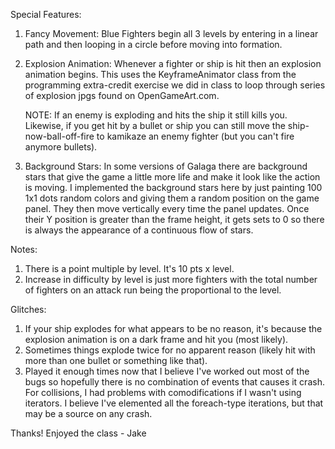 Special Features:

1) Fancy Movement: Blue Fighters begin all 3 levels by entering in a linear path and then looping in a circle before moving into formation.

2) Explosion Animation: Whenever a fighter or ship is hit then an explosion animation begins. This uses the KeyframeAnimator class from the
    programming extra-credit exercise we did in class to loop through series of explosion jpgs found on OpenGameArt.com.

    NOTE: If an enemy is exploding and hits the ship it still kills you. Likewise, if you get hit by a bullet or ship you can still move
          the ship-now-ball-off-fire to kamikaze an enemy fighter (but you can't fire anymore bullets).

3) Background Stars: In some versions of Galaga there are background stars that give the game a little more life and make it look like the action
    is moving. I implemented the background stars here by just painting 100 1x1 dots random colors and giving them a random position on the
    game panel. They then move vertically every time the panel updates. Once their Y position is greater than the frame height, it gets sets to 0
    so there is always the appearance of a continuous flow of stars.

Notes:
1. There is a point multiple by level. It's 10 pts x level.
2. Increase in difficulty by level is just more fighters with the total number of fighters on an attack run being the proportional to the level.

Glitches:
1. If your ship explodes for what appears to be no reason, it's because the explosion animation is on a dark frame and hit you (most likely).
2. Sometimes things explode twice for no apparent reason (likely hit with more than one bullet or something like that).
3. Played it enough times now that I believe I've worked out most of the bugs so hopefully there is no combination of events that causes it crash. For collisions,
    I had problems with comodifications if I wasn't using iterators. I believe I've elemented all the foreach-type iterations, but that may be a
    source on any crash.


Thanks! Enjoyed the class - Jake